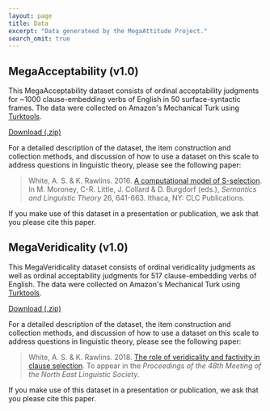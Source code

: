 ```yaml
---
layout: page
title: Data
excerpt: "Data generateed by the MegaAttitude Project."
search_omit: true
---
```


## MegaAcceptability (v1.0)

This MegaAcceptability dataset consists of ordinal acceptability judgments for ~1000 clause-embedding verbs of English in 50 surface-syntactic frames.  The data were collected on Amazon's Mechanical Turk using [Turktools](http://turktools.net/).  

[Download (.zip)](megaacceptability_v1.0.zip)

For a detailed description of the dataset, the item construction and collection methods, and discussion of how to use a dataset on this scale to address questions in linguistic theory, please see the following paper:

> White, A. S. & K. Rawlins. 2016. [A computational model of S-selection](http://aswhite.net/papers/white_computational_2016_salt.pdf). In M. Moroney, C-R. Little, J. Collard & D. Burgdorf (eds.), *Semantics and Linguistic Theory* 26, 641-663. Ithaca, NY: CLC Publications.

If you make use of this dataset in a presentation or publication, we ask that you please cite this paper.

## MegaVeridicality (v1.0)

This MegaVeridicality dataset consists of ordinal veridicality judgments as well as ordinal acceptability judgments for 517 clause-embedding verbs of English.  The data were collected on Amazon's Mechanical Turk using [Turktools](http://turktools.net/).  

[Download (.zip)](megaveridicality_v1.0.zip)

For a detailed description of the dataset, the item construction and collection methods, and discussion of how to use a dataset on this scale to address questions in linguistic theory, please see the following paper:

> White, A. S. & K. Rawlins. 2018. [The role of veridicality and factivity in clause selection](http://aaronstevenwhite.io/papers/white_role_2018.pdf). To appear in the *Proceedings of the 48th Meeting of the North East Linguistic Society*.

If you make use of this dataset in a presentation or publication, we ask that you please cite this paper.
